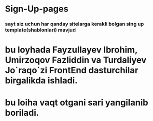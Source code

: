 # Sign-Up-pages

### sayt siz uchun har qanday sitelarga kerakli bolgan sing up template(shablonlari) mavjud
# bu loyhada Fayzullayev Ibrohim, Umirzoqov Fazliddin va Turdaliyev Jo\`raqo\`zi FrontEnd dasturchilar birgalikda ishladi.
# bu loiha vaqt otgani sari yangilanib boriladi.

